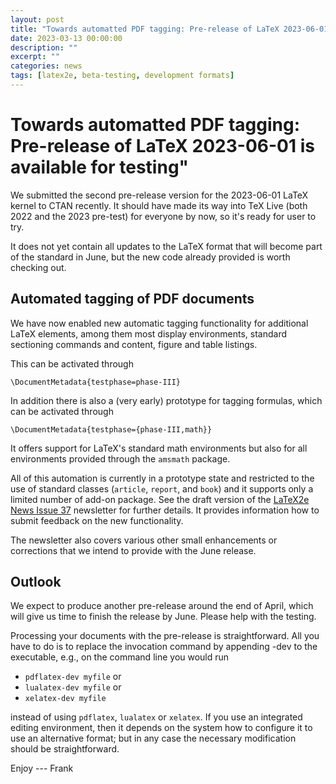 ```yaml
---
layout: post
title: "Towards automatted PDF tagging: Pre-release of LaTeX 2023-06-01 is available for testing"
date: 2023-03-13 00:00:00
description: ""
excerpt: ""
categories: news
tags: [latex2e, beta-testing, development formats]
---
```


# Towards automatted PDF tagging: Pre-release of LaTeX 2023-06-01 is available for testing"

We submitted the second pre-release version for the 2023-06-01 LaTeX
kernel to CTAN recently. It should have made its way into TeX Live
(both 2022 and the 2023 pre-test) for everyone by now, so it's ready
for user to try.

It does not yet contain all updates to the LaTeX format that will
become part of the standard in June, but the new code already provided
is worth checking out.

## Automated tagging of PDF documents

We have now enabled new automatic tagging functionality for additional
LaTeX elements, among them most display environments, standard
sectioning commands and content, figure and table listings.

This can be activated through
```
\DocumentMetadata{testphase=phase-III}
```
In addition there is also a (very early) prototype for tagging formulas, which can be activated through
```
\DocumentMetadata{testphase={phase-III,math}}
```
It offers support for LaTeX's standard math environments but also for
all environments provided through the `amsmath` package.

All of this automation is currently in a prototype state and
restricted to the use of standard classes (`article`, `report`, and
`book`) and it supports only a limited number of add-on package. See the
draft version of the <a
href="{{site.baseurl}}/news/latex2e-news/ltnews37.pdf">LaTeX2e News
Issue 37</a> newsletter for further details. It provides information
how to submit feedback on the new functionality.


The newsletter also covers various other small enhancements or
corrections that we intend to provide with the June release.

## Outlook

We expect to produce another pre-release around the end of April, which will
give us time to finish the release by June. Please help with the testing.

Processing your documents with the pre-release is straightforward. All you have
to do is to replace the invocation command by appending -dev to the executable,
e.g., on the command line you would run

 - `pdflatex-dev myfile` or
 - `lualatex-dev myfile` or
 - `xelatex-dev myfile`

instead of using `pdflatex`, `lualatex` or `xelatex`. If you use an integrated
editing environment, then it depends on the system how to configure it to use an
alternative format; but in any case the necessary modification should be
straightforward.


Enjoy --- Frank


